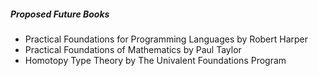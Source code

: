 ##### Proposed Future Books

- Practical Foundations for Programming Languages by Robert Harper
- Practical Foundations of Mathematics by Paul Taylor
- Homotopy Type Theory by The Univalent Foundations Program
